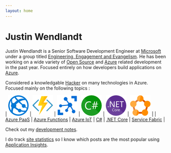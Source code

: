 ```yaml
---
layout: home
---
```

# Justin Wendlandt

Justin Wendlandt is a Senior Software Development Engineer at [Microsoft](https://www.microsoft.com/) under a group titled [Engineering, Engagement and Evangelism](https://microsoft.github.io/techcasestudies/). He has been working on a wide variety of [Open Source](https://github.com/) and [Azure](https://azure.com/) related development in the past year. Focused entirely on how developers build applications on [Azure](https://azure.com/).

Considered a knowledgable [Hacker](https://en.wikipedia.org/wiki/Hacker_culture) on many technologies in Azure. Focused mainly on the following topics :

| ![Azure Platform as a Service](/images/azure/webapp.png) | ![Azure Functions](/images/azure/function.png) | ![Azure IoT](/images/azure/iot.png) | ![C#](/images/azure/csharp.png) | ![.NET Core](/images/azure/netcore.png) | ![Service Fabric](/images/azure/servicefabric.png) |
| [Azure PaaS](https://azure.microsoft.com/en-us/overview/what-is-paas/) | [Azure Functions](https://azure.microsoft.com/en-us/services/functions/) | [Azure IoT](https://azure.microsoft.com/en-us/services/iot-hub/) | [C#](https://docs.microsoft.com/en-us/dotnet/csharp/) | [.NET Core](https://docs.microsoft.com/en-us/dotnet/core/) | [Service Fabric](https://docs.microsoft.com/en-us/azure/service-fabric/service-fabric-overview) |

Check out my [development notes](https://www.jwendl.net/code-notes/).

I do track [site statistics](/analytics) so I know which posts are the most popular using [Application Insights](https://azure.microsoft.com/en-us/services/application-insights/).
